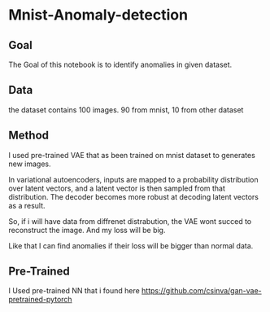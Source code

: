 # Mnist-Anomaly-detection

## Goal
The Goal of this notebook is to identify anomalies in given dataset.

## Data
the dataset contains 100 images.
90 from mnist, 10 from other dataset

## Method
I used pre-trained VAE that as been trained on mnist dataset to generates new images.

In variational autoencoders, inputs are mapped to a probability distribution over latent vectors, and a latent vector is then sampled from that distribution. The decoder becomes more robust at decoding latent vectors as a result.

So, if i will have data from diffrenet distrabution, the VAE wont succed to reconstruct the image.
And my loss will be big.

Like that I can find anomalies if their loss will be bigger than normal data.

## Pre-Trained
I Used pre-trained NN that i found here https://github.com/csinva/gan-vae-pretrained-pytorch

